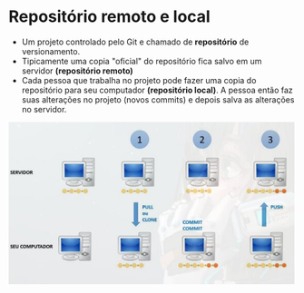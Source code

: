 # Repositório remoto e local

- Um projeto controlado pelo Git e chamado de **repositório** de versionamento.
- Tipicamente uma copia "oficial" do repositório fica salvo em um servidor **(repositório remoto)**
- Cada pessoa que trabalha no projeto pode fazer uma copia do repositório para seu computador **(repositório local)**. A pessoa então faz suas alterações no projeto (novos commits) e depois salva as alterações no servidor.

![Servidor](./repositorioRemotoLocal/repositorio.jpg)